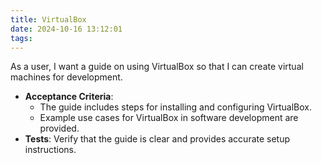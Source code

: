 ```yaml
---
title: VirtualBox
date: 2024-10-16 13:12:01
tags:
---
```

As a user, I want a guide on using VirtualBox so that I can create virtual machines for development.
  - **Acceptance Criteria**:
    - The guide includes steps for installing and configuring VirtualBox.
    - Example use cases for VirtualBox in software development are provided.
  - **Tests**: Verify that the guide is clear and provides accurate setup instructions.